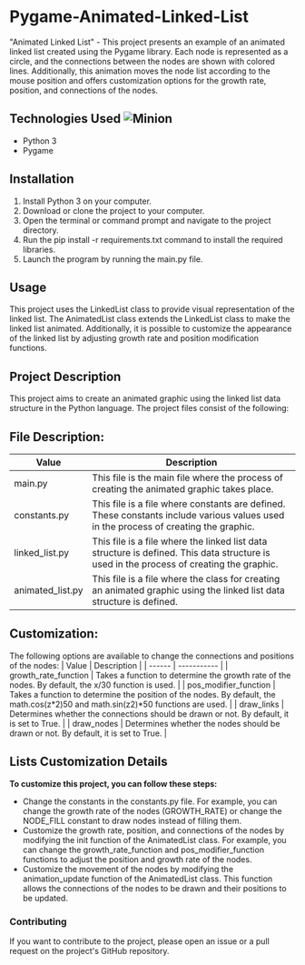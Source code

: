 # Pygame-Animated-Linked-List
"Animated Linked List" - This project presents an example of an animated linked list created using the Pygame library. Each node is represented as a circle, and the connections between the nodes are shown with colored lines. Additionally, this animation moves the node list according to the mouse position and offers customization options for the growth rate, position, and connections of the nodes.

## Technologies Used ![Minion](https://octodex.github.com/images/minion.png)
+ Python 3
+ Pygame

## Installation
1. Install Python 3 on your computer.
2. Download or clone the project to your computer.
3. Open the terminal or command prompt and navigate to the project directory.
4. Run the pip install -r requirements.txt command to install the required libraries.
5. Launch the program by running the main.py file.

## Usage
This project uses the LinkedList class to provide visual representation of the linked list. The AnimatedList class extends the LinkedList class to make the linked list animated. Additionally, it is possible to customize the appearance of the linked list by adjusting growth rate and position modification functions.

## Project Description

This project aims to create an animated graphic using the linked list data structure in the Python language. The project files consist of the following:

## File Description:
| Value | Description |
| ------ | ----------- |
| main.py | This file is the main file where the process of creating the animated graphic takes place. |
| constants.py | This file is a file where constants are defined. These constants include various values used in the process of creating the graphic. |
| linked_list.py | This file is a file where the linked list data structure is defined. This data structure is used in the process of creating the graphic. |
| animated_list.py | This file is a file where the class for creating an animated graphic using the linked list data structure is defined. |

## Customization:

The following options are available to change the connections and positions of the nodes:
| Value | Description |
| ------ | ----------- |
| growth_rate_function | Takes a function to determine the growth rate of the nodes. By default, the x/30 function is used. |
| pos_modifier_function | Takes a function to determine the position of the nodes. By default, the math.cos(z*2)50 and math.sin(z2)*50 functions are used. |
| draw_links | Determines whether the connections should be drawn or not. By default, it is set to True. |
| draw_nodes | Determines whether the nodes should be drawn or not. By default, it is set to True. |

## Lists Customization Details
__To customize this project, you can follow these steps:__

+ Change the constants in the constants.py file. For example, you can change the growth rate of the nodes (GROWTH_RATE) or change the NODE_FILL constant to draw nodes instead of filling them.
+ Customize the growth rate, position, and connections of the nodes by modifying the init function of the AnimatedList class. For example, you can change the growth_rate_function and pos_modifier_function functions to adjust the position and growth rate of the nodes.
+ Customize the movement of the nodes by modifying the animation_update function of the AnimatedList class. This function allows the connections of the nodes to be drawn and their positions to be updated.

### Contributing
If you want to contribute to the project, please open an issue or a pull request on the project's GitHub repository.
